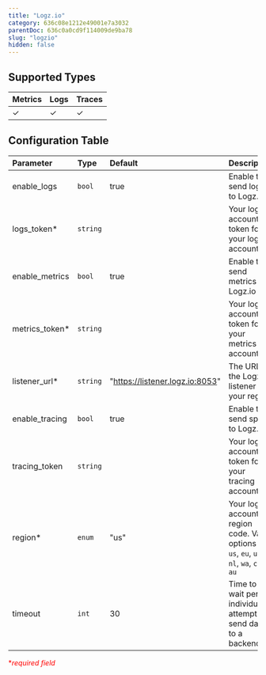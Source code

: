 ```yaml
---
title: "Logz.io"
category: 636c08e1212e49001e7a3032
parentDoc: 636c0a0cd9f114009de9ba78
slug: "logzio"
hidden: false
---
```


## Supported Types

| Metrics | Logs | Traces |
| :------ | :--- | :----- |
| ✓       | ✓    | ✓      |

## Configuration Table

| Parameter       | Type     | Default                           | Description                                                                                   |
| :-------------- | :------- | :-------------------------------- | :-------------------------------------------------------------------------------------------- |
| enable_logs     | `bool`   | true                              | Enable to send logs to Logz.io                                                                |
| logs_token\*    | `string` |                                   | Your logz.io account token for your logs account                                              |
| enable_metrics  | `bool`   | true                              | Enable to send metrics to Logz.io                                                             |
| metrics_token\* | `string` |                                   | Your logz.io account token for your metrics account                                           |
| listener_url\*  | `string` | "<https://listener.logz.io:8053>" | The URL of the Logz.io listener in your region                                                |
| enable_tracing  | `bool`   | true                              | Enable to send spans to Logz.io                                                               |
| tracing_token   | `string` |                                   | Your logz.io account token for your tracing account                                           |
| region\*        | `enum`   | "us"                              | Your logz.io account region code. Valid options are: `us`, `eu`, `uk`, `nl`, `wa`, `ca`, `au` |
| timeout         | `int`    | 30                                | Time to wait per individual attempt to send data to a backend                                 |

<span style="color:red">\*_required field_</span>
